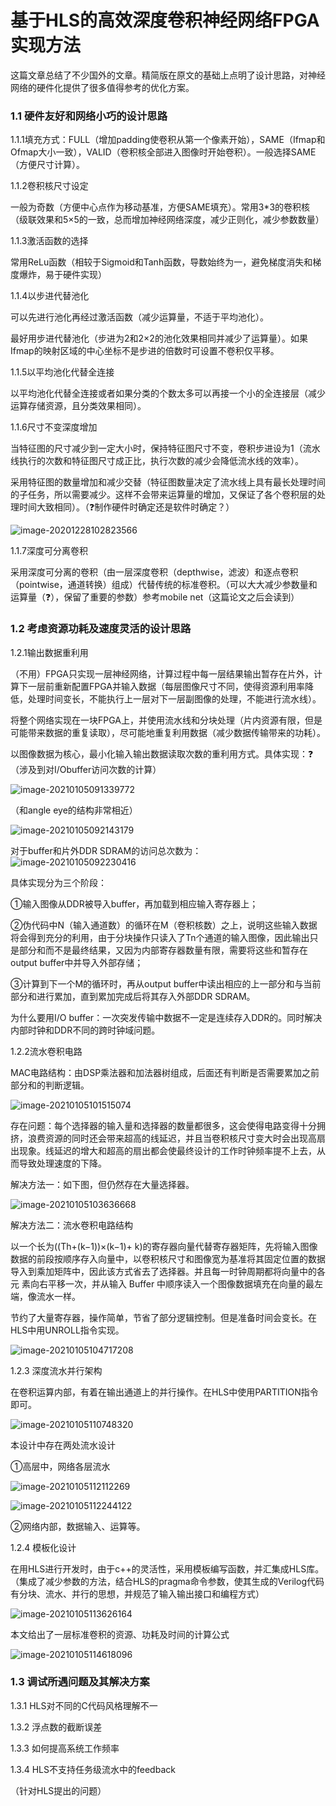# 基于HLS的高效深度卷积神经网络FPGA实现方法

这篇文章总结了不少国外的文章。精简版在原文的基础上点明了设计思路，对神经网络的硬件化提供了很多值得参考的优化方案。

### 1.1 硬件友好和网络小巧的设计思路

1.1.1填充方式：FULL（增加padding使卷积从第一个像素开始），SAME（Ifmap和Ofmap大小一致），VALID（卷积核全部进入图像时开始卷积）。一般选择SAME（方便尺寸计算）。

1.1.2卷积核尺寸设定

一般为奇数（方便中心点作为移动基准，方便SAME填充）。常用3*3的卷积核（级联效果和5×5的一致，总而增加神经网络深度，减少正则化，减少参数数量）

1.1.3激活函数的选择

常用ReLu函数（相较于Sigmoid和Tanh函数，导数始终为一，避免梯度消失和梯度爆炸，易于硬件实现）

1.1.4以步进代替池化

可以先进行池化再经过激活函数（减少运算量，不适于平均池化）。

最好用步进代替池化（步进为2和2×2的池化效果相同并减少了运算量）。如果Ifmap的映射区域的中心坐标不是步进的倍数时可设置不卷积仅平移。

1.1.5以平均池化代替全连接

以平均池化代替全连接或者如果分类的个数太多可以再接一个小的全连接层（减少运算存储资源，且分类效果相同）。

1.1.6尺寸不变深度增加

当特征图的尺寸减少到一定大小时，保持特征图尺寸不变，卷积步进设为1（流水线执行的次数和特征图尺寸成正比，执行次数的减少会降低流水线的效率）。

采用特征图的数量增加和减少交替（特征图数量决定了流水线上具有最长处理时间的子任务，所以需要减少。这样不会带来运算量的增加，又保证了各个卷积层的处理时间大致相同）。（:question:制作硬件时确定还是软件时确定？）

![image-20201228102823566](基于HLS的高效深度卷积神经网络FPGA实现方法.assets/image-20201228102823566.png)

1.1.7深度可分离卷积

采用深度可分离的卷积（由一层深度卷积（depthwise，滤波）和逐点卷积（pointwise，通道转换）组成）代替传统的标准卷积。（可以大大减少参数量和运算量（:question:），保留了重要的参数）参考mobile net（这篇论文之后会读到）

### 1.2 考虑资源功耗及速度灵活的设计思路

1.2.1输出数据重利用

（不用）FPGA只实现一层神经网络，计算过程中每一层结果输出暂存在片外，计算下一层前重新配置FPGA并输入数据（每层图像尺寸不同，使得资源利用率降低，处理时间变长，不能执行上一层对下一层副图像的处理，不能进行流水线）。

将整个网络实现在一块FPGA上，并使用流水线和分块处理（片内资源有限，但是可能带来数据的重复读取），尽可能地重复利用数据（减少数据传输带来的功耗）。

以图像数据为核心，最小化输入输出数据读取次数的重利用方式。具体实现：:question:（涉及到对I/Obuffer访问次数的计算）

![image-20210105091339772](基于HLS的高效深度卷积神经网络FPGA实现方法.assets/image-20210105091339772.png)

（和angle eye的结构非常相近）

![image-20210105092143179](基于HLS的高效深度卷积神经网络FPGA实现方法.assets/image-20210105092143179.png)

对于buffer和片外DDR SDRAM的访问总次数为：![image-20210105092230416](基于HLS的高效深度卷积神经网络FPGA实现方法.assets/image-20210105092230416.png)

具体实现分为三个阶段：

①输入图像从DDR被导入buffer，再加载到相应输入寄存器上；

②伪代码中N（输入通道数）的循环在M（卷积核数）之上，说明这些输入数据将会得到充分的利用，由于分块操作只读入了Tn个通道的输入图像，因此输出只是部分和而不是最终结果，又因为内部寄存器数量有限，需要将这些和暂存在output buffer中并导入外部存储；

③计算到下一个M的循环时，再从output buffer中读出相应的上一部分和与当前部分和进行累加，直到累加完成后将其存入外部DDR SDRAM。

为什么要用I/O buffer：一次突发传输中数据不一定是连续存入DDR的。同时解决内部时钟和DDR不同的跨时钟域问题。

1.2.2流水卷积电路

MAC电路结构：由DSP乘法器和加法器树组成，后面还有判断是否需要累加之前部分和的判断逻辑。

![image-20210105101515074](基于HLS的高效深度卷积神经网络FPGA实现方法.assets/image-20210105101515074.png)

存在问题：每个选择器的输入量和选择器的数量都很多，这会使得电路变得十分拥挤，浪费资源的同时还会带来超高的线延迟，并且当卷积核尺寸变大时会出现高扇出现象。线延迟的增大和超高的扇出都会使最终设计的工作时钟频率提不上去，从而导致处理速度的下降。

解决方法一：如下图，但仍然存在大量选择器。

![image-20210105103636668](基于HLS的高效深度卷积神经网络FPGA实现方法.assets/image-20210105103636668.png)

解决方法二：流水卷积电路结构

以一个长为((Th+(k−1))×(k−1)+ k)的寄存器向量代替寄存器矩阵，先将输入图像数据的前段按顺序存入向量中，以卷积核尺寸和图像宽为基准将其固定位置的数据导入到乘加矩阵中，因此该方式省去了选择器。并且每一时钟周期都将向量中的各元 素向右平移一次，并从输入 Buffer 中顺序读入一个图像数据填充在向量的最左端，像流水一样。

节约了大量寄存器，操作简单，节省了部分逻辑控制。但是准备时间会变长。在HLS中用UNROLL指令实现。

![image-20210105104717208](基于HLS的高效深度卷积神经网络FPGA实现方法.assets/image-20210105104717208.png)

1.2.3 深度流水并行架构

在卷积运算内部，有着在输出通道上的并行操作。在HLS中使用PARTITION指令即可。

![image-20210105110748320](基于HLS的高效深度卷积神经网络FPGA实现方法.assets/image-20210105110748320.png)



本设计中存在两处流水设计

①高层中，网络各层流水

![image-20210105112112269](基于HLS的高效深度卷积神经网络FPGA实现方法.assets/image-20210105112112269.png)

![image-20210105112244122](基于HLS的高效深度卷积神经网络FPGA实现方法.assets/image-20210105112244122.png)

②网络内部，数据输入、运算等。

1.2.4 模板化设计

在用HLS进行开发时，由于c++的灵活性，采用模板编写函数，并汇集成HLS库。（集成了减少参数的方法，结合HLS的pragma命令参数，使其生成的Verilog代码有分块、流水、并行的思想，并规范了输入输出接口和编程方式）

![image-20210105113626164](基于HLS的高效深度卷积神经网络FPGA实现方法.assets/image-20210105113626164.png)

本文给出了一层标准卷积的资源、功耗及时间的计算公式

![image-20210105114618096](基于HLS的高效深度卷积神经网络FPGA实现方法.assets/image-20210105114618096.png)

### 1.3 调试所遇问题及其解决方案

1.3.1 HLS对不同的C代码风格理解不一

1.3.2 浮点数的截断误差

1.3.3 如何提高系统工作频率

1.3.4 HLS不支持任务级流水中的feedback

（针对HLS提出的问题）